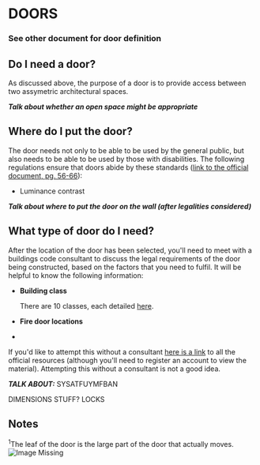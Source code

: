 # DOORS

### See other document for door definition

## Do I need a door?

As discussed above, the purpose of a door is to provide access between two assymetric architectural spaces.

***Talk about whether an open space might be appropriate***

## Where do I put the door?

The door needs not only to be able to be used by the general public, but also needs to be able to be used by those with disabilities. The following regulations ensure that doors abide by these standards ([link to the official document, pg. 56-66](https://threedimensionallandscapejournal.files.wordpress.com/2014/03/1428-1-2009a1.pdf)):

- Luminance contrast


***Talk about where to put the door on the wall (after legalities considered)***



## <a name="doorType">What type of door do I need?</a>

After the location of the door has been selected, you'll need to meet with a buildings code consultant to discuss the legal requirements of the door being constructed, based on the factors that you need to fulfil. It will be helpful to know the following information:

- **Building class**
  
  There are 10 classes, each detailed [here](https://www.abcb.gov.au/-/media/Files/Resources/Education-Training/Building-classifications.pdf).

- **Fire door locations**

- 


If you'd like to attempt this without a consultant [here is a link](https://www.abcb.gov.au/Resources/NCC) to all the official resources (although you'll need to register an account to view the material). Attempting this without a consultant is not a good idea.

***TALK ABOUT:***
SYSATFUYMFBAN


DIMENSIONS STUFF?
LOCKS












## <a name="notes">Notes</a>

<sup>1</sup>The leaf of the door is the large part of the door that actually moves. ![Image Missing](http://www.decosoup.com/images/stories/Design_Issues/Windows/Door_nomenclature/Door_terminilogy.jpg)


